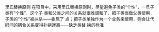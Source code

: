 里氏替换原则
在项目中，采用里氏替换原则时，尽量避免子类的“个性”，一旦子类有“个性”，这个子
类和父类之间的关系就很难调和了，把子类当做父类使用，子类的“个性”被抹杀——委屈了
点；把子类单独作为一个业务来使用，则会让代码间的耦合关系变得扑朔迷离——缺乏类替
换的标准